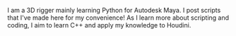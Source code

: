 I am a 3D rigger mainly learning Python for Autodesk Maya. I post scripts that I've made here for my convenience! As I learn more about scripting and coding, I aim to learn C++ and apply my knowledge to Houdini. 
